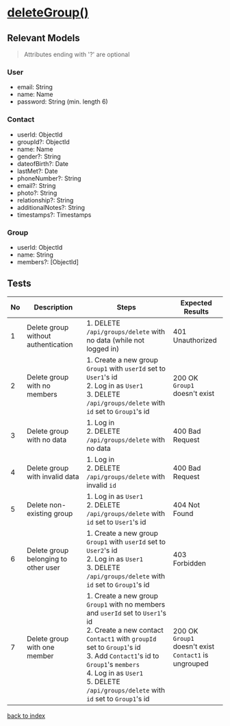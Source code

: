 # [deleteGroup()](../../../../../backend/src/controllers/groupController.ts)
## Relevant Models
> Attributes ending with '?' are optional
### User
* email: String
* name: Name
* password: String (min. length 6)

### Contact
* userId: ObjectId
* groupId?: ObjectId
* name: Name
* gender?: String
* dateofBirth?: Date
* lastMet?: Date
* phoneNumber?: String
* email?: String
* photo?: String
* relationship?: String
* additionalNotes?: String
* timestamps?: Timestamps

### Group
* userId: ObjectId
* name: String
* members?: [ObjectId]

## Tests
| No  | Description                          | Steps                                                                                                                                                                                                                                                                                                | Expected Results                                            |
| --- | ------------------------------------ | ---------------------------------------------------------------------------------------------------------------------------------------------------------------------------------------------------------------------------------------------------------------------------------------------------- | ----------------------------------------------------------- |
| 1   | Delete group without authentication  | 1. DELETE `/api/groups/delete` with no data (while not logged in)                                                                                                                                                                                                                                    | 401 Unauthorized                                            |
| 2   | Delete group with no members         | 1. Create a new group `Group1` with `userId` set to `User1`'s id<br>2. Log in as `User1`<br>3. DELETE `/api/groups/delete` with `id` set to `Group1`'s id                                                                                                                                            | 200 OK<br>`Group1` doesn't exist                            |
| 3   | Delete group with no data            | 1. Log in<br>2. DELETE `/api/groups/delete` with no data                                                                                                                                                                                                                                             | 400 Bad Request                                             |
| 4   | Delete group with invalid data       | 1. Log in<br>2. DELETE `/api/groups/delete` with invalid `id`                                                                                                                                                                                                                                        | 400 Bad Request                                             |
| 5   | Delete non-existing group            | 1. Log in as `User1`<br>2. DELETE `/api/groups/delete` with `id` set to `User1`'s id                                                                                                                                                                                                                 | 404 Not Found                                               |
| 6   | Delete group belonging to other user | 1. Create a new group `Group1` with `userId` set to `User2`'s id<br>2. Log in as `User1`<br>3. DELETE `/api/groups/delete` with `id` set to `Group1`'s id                                                                                                                                            | 403 Forbidden                                               |
| 7   | Delete group with one member         | 1. Create a new group `Group1` with no members and `userId` set to `User1`'s id<br>2. Create a new contact `Contact1` with `groupId` set to `Group1`'s id<br>3. Add `Contact1`'s id to `Group1`'s `members`<br>4. Log in as `User1`<br>5. DELETE `/api/groups/delete` with `id` set to `Group1`'s id | 200 OK<br>`Group1` doesn't exist<br>`Contact1` is ungrouped |
[back to index](./index.md)